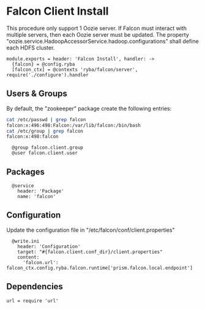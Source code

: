 
# Falcon Client Install

This procedure only support 1 Oozie server. If Falcon must interact with
multiple servers, then each Oozie server must be updated. The property
"oozie.service.HadoopAccessorService.hadoop.configurations" shall define
each HDFS cluster.

    module.exports = header: 'Falcon Install', handler: ->
      {falcon} = @config.ryba
      [falcon_ctx] = @contexts 'ryba/falcon/server', require('./configure').handler

## Users & Groups

By default, the "zookeeper" package create the following entries:

```bash
cat /etc/passwd | grep falcon
falcon:x:496:498:Falcon:/var/lib/falcon:/bin/bash
cat /etc/group | grep falcon
falcon:x:498:falcon
```

      @group falcon.client.group
      @user falcon.client.user

## Packages

      @service
        header: 'Package'
        name: 'falcon'

## Configuration

Update the configuration file in "/etc/falcon/conf/client.properties"

      @write.ini
        header: 'Configuration'
        target: "#{falcon.client.conf_dir}/client.properties"
        content:
          'falcon.url': falcon_ctx.config.ryba.falcon.runtime['prism.falcon.local.endpoint']

## Dependencies

    url = require 'url'
